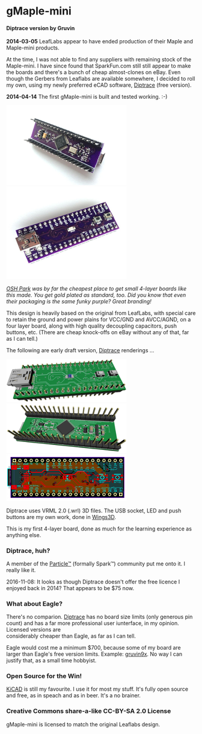 # gMaple-mini
#### Diptrace version by Gruvin

**2014-03-05** LeafLabs appear to have ended production of their Maple and Maple-mini products.

At the time, I was not able to find any suppliers with remaining stock of the Maple-mini. I have 
since found that SparkFun.com still still appear to make the boards and there's a bunch of cheap
almost-clones on eBay. Even though the Gerbers from Leaflabs are available somewhere, I decided 
to roll my own, using my newly preferred eCAD software, [Diptrace](http://diptrace.com) (free version).

**2014-04-14** The first gMaple-mini is built and tested working. :-)

<img src="img/first-build-1.jpg" width="320">
<img src="img/first-build-2.jpg" width="320">

*[OSH Park](https://oshpark.com/) was by far the cheapest place to get small 4-layer boards like this made. You get 
gold plated as standard, too. Did you know that even their packaging is the same funky purple? Great branding!*

This design is heavily based on the original from LeafLabs, with special care to retain the ground 
and power plains for VCC/GND and AVCC/AGND, on a four layer board, along with high quality decoupling 
capacitors, push buttons, etc. (There are cheap knock-offs on eBay without any of that, far as I can tell.)

The following are early draft version, [Diptrace](http://diptrace.com) renderings ...

<img src="img/gmaple-mini-3d.png" width="320">
<img src="img/gmaple-mini-3db.png" width="320">
<img src="img/gmaple-mini.png" width="320">

Diptrace uses VRML 2.0 (.wrl) 3D files. The USB socket, LED and push buttons are my own work, done in [Wings3D](www.wings3d.com/).

This is my first 4-layer board, done as much for the learning experience as anything else.

### Diptrace, huh?
A member of the [Particle™](https://particle.io) (formally Spark™) community put me onto it. I really like it.

2016-11-08: It looks as though Diptrace doesn't offer the free licence I enjoyed back in 2014? 
That appears to be $75 now.

### What about Eagle? 
There's no comparion. [Diptrace](http://diptrace.com) has no board size limits (only generous 
pin count) and has a far more professional user iunterface, in my opinion. Licensed versions are  
considerably cheaper than Eagle, as far as I can tell.

Eagle would cost me a minimum $700, because some of my board are larger than Eagle's free version limits.
Example: [gruvin9x](https://github.com/gruvin/gruvin9x). No way I can justify that, as a small time hobbyist.

### Open Source for the Win!
[KiCAD](http://kicad-pcb.org/) is still my favourite. I use it for most my stuff. It's fully open source and 
free, as in speach and as in beer. It's a no brainer.

### Creative Commons share-a-like CC-BY-SA 2.0 License
gMaple-mini is licensed to match the original Leaflabs design. 
